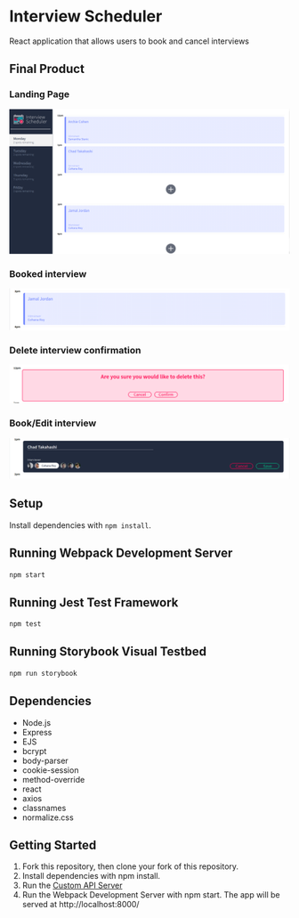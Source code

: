 # Interview Scheduler
React application that allows users to book and cancel interviews

## Final Product

### Landing Page
!["Landing Page"](https://github.com/CamilaRivera/scheduler/blob/master/docs/landing.png?raw=true)
### Booked interview
!["Booked interview"](https://github.com/CamilaRivera/scheduler/blob/master/docs/booked_interview.png?raw=true)
### Delete interview confirmation
!["Delete interview confirmation"](https://github.com/CamilaRivera/scheduler/blob/master/docs/delete_confirmation.png?raw=true)
### Book/Edit interview
!["Book/Edit interview"](https://github.com/CamilaRivera/scheduler/blob/master/docs/book_edit_interview.png?raw=true)



## Setup

Install dependencies with `npm install`.

## Running Webpack Development Server

```sh
npm start
```

## Running Jest Test Framework

```sh
npm test
```

## Running Storybook Visual Testbed

```sh
npm run storybook
```

## Dependencies

- Node.js
- Express
- EJS
- bcrypt
- body-parser
- cookie-session
- method-override
- react
- axios
- classnames
- normalize.css


## Getting Started
1) Fork this repository, then clone your fork of this repository.
2) Install dependencies with npm install.
3) Run the [Custom API Server](https://github.com/lighthouse-labs/scheduler-api)
4) Run the Webpack Development Server with npm start. The app will be served at http://localhost:8000/


